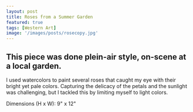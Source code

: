 ```yaml
---
layout: post
title: Roses from a Summer Garden
featured: true
tags: [Western Art]
image: '/images/posts/rosecopy.jpg'
---
```


## This piece was done plein-air style, on-scene at a local garden.

I used watercolors to paint several roses that caught my eye with their bright yet pale colors. Capturing the delicacy of the petals and the sunlight was challenging, but I tackled this by limiting myself to light colors.

Dimensions (H x W): 9" x 12"